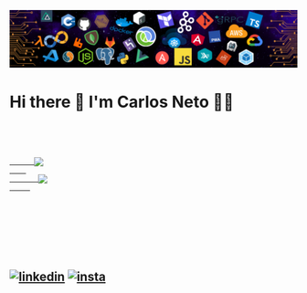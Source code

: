![](https://github.com/CarlosNeto2804/CarlosNeto2804/blob/main/tecnologias.png)
# Hi there 👋 I'm Carlos Neto 👨‍💻
<code>
  <div>
    <a href="https://github.com/CarlosNeto2804">
      <img align="center" src="https://github-readme-stats.anuraghazra1.vercel.app/api?username=CarlosNeto2804&show_icons=true&include_all_commits=true&theme=vue-dark"
    </a>
    <a href="https://github.com/CarlosNeto2804">
       <img align="center" src="https://github-readme-stats.anuraghazra1.vercel.app/api/top-langs/?username=CarlosNeto2804&layout=compact&langs_count=8&theme=vue-dark"/>
     </a>
  </div>
  <div>
     
  </div>
</code>


[![linkedin](https://img.shields.io/badge/-LinkedIn-blue?style=for-the-badge&logo=Linkedin)](https://www.linkedin.com/in/carlos-alberto-neto-3b3797196/)
[![insta](https://img.shields.io/badge/-Instagram-E4405F?style=for-the-badge&logo=instagram&logoColor=white)](https://www.instagram.com/carlosajpn/)
---

